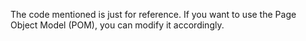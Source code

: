 The code mentioned is just for reference. If you want to use the Page Object Model (POM), you can modify it accordingly.
